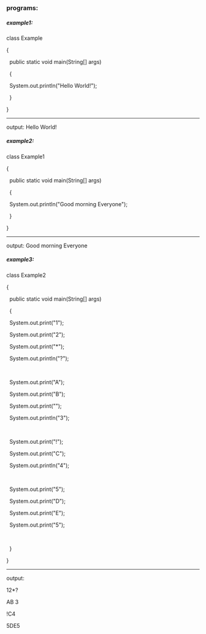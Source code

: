 ### programs:

##### example1:

class Example 

{

&nbsp;	public static void main(String\[] args) 

&nbsp;	{

&nbsp;		System.out.println("Hello World!");

&nbsp;	}

}

--------------------

output: Hello World!



##### example2:

class Example1

{

&nbsp;	public static void main(String\[] args) 

&nbsp;	{

&nbsp;		System.out.println("Good morning Everyone");

&nbsp;	}

}

----------------------

output: Good morning Everyone



##### example3:

class Example2

{

&nbsp;	public static void main(String\[] args) 

&nbsp;	{

&nbsp;		System.out.print("1");

&nbsp;		System.out.print("2");

&nbsp;		System.out.print("\*");

&nbsp;		System.out.println("?");

&nbsp;		

&nbsp;		System.out.print("A");

&nbsp;		System.out.print("B");

&nbsp;		System.out.print("");

&nbsp;		System.out.println("3");

&nbsp;		

&nbsp;		System.out.print("!");

&nbsp;		System.out.print("C");

&nbsp;		System.out.println("4");

&nbsp;		

&nbsp;		System.out.print("5");

&nbsp;		System.out.print("D");

&nbsp;		System.out.print("E");

&nbsp;		System.out.print("5");

&nbsp;	

&nbsp;	}

}

--------------------------

output: 

12\*?

AB 3

!C4

5DE5

### 

